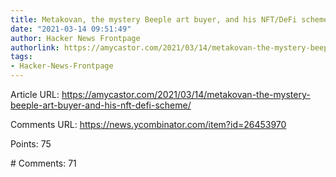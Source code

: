 ```yaml
---
title: Metakovan, the mystery Beeple art buyer, and his NFT/DeFi scheme
date: "2021-03-14 09:51:49"
author: Hacker News Frontpage
authorlink: https://amycastor.com/2021/03/14/metakovan-the-mystery-beeple-art-buyer-and-his-nft-defi-scheme/
tags:
- Hacker-News-Frontpage
---
```


<p>Article URL: <a href="https://amycastor.com/2021/03/14/metakovan-the-mystery-beeple-art-buyer-and-his-nft-defi-scheme/">https://amycastor.com/2021/03/14/metakovan-the-mystery-beeple-art-buyer-and-his-nft-defi-scheme/</a></p>
<p>Comments URL: <a href="https://news.ycombinator.com/item?id=26453970">https://news.ycombinator.com/item?id=26453970</a></p>
<p>Points: 75</p>
<p># Comments: 71</p>

